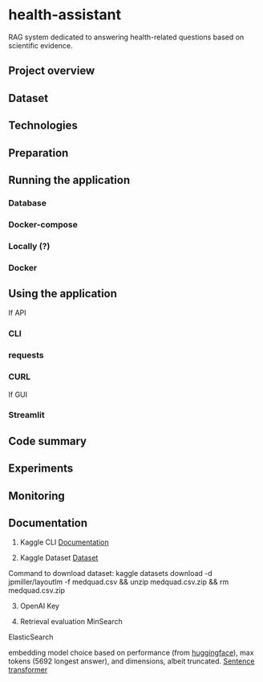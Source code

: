 # health-assistant
RAG system dedicated to answering health-related questions based on scientific evidence.

## Project overview


## Dataset


## Technologies


## Preparation


## Running the application
### Database


### Docker-compose


### Locally (?)


### Docker


## Using the application
If API
### CLI

### requests

### CURL

If GUI
### Streamlit


## Code summary


## Experiments


## Monitoring



## Documentation
1. Kaggle CLI
[Documentation](https://www.kaggle.com/docs/api#getting-started-installation-&-authentication)

2. Kaggle Dataset
[Dataset](https://www.kaggle.com/datasets/jpmiller/layoutlm)

Command to download dataset:
kaggle datasets download -d jpmiller/layoutlm -f medquad.csv && 
unzip medquad.csv.zip && 
rm medquad.csv.zip

3. OpenAI Key


4. Retrieval evaluation
MinSearch

ElasticSearch

embedding model choice based on performance (from [huggingface](https://huggingface.co/spaces/mteb/leaderboard)), max tokens (5692 longest answer), and dimensions, albeit truncated. [Sentence transformer](https://huggingface.co/Alibaba-NLP/gte-large-en-v1.5)